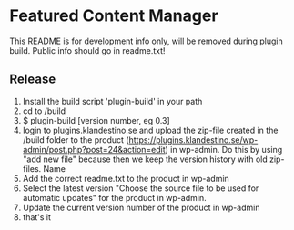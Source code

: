 # Featured Content Manager

This README is for development info only, will be removed during plugin build. Public info should go in readme.txt!

## Release
1. Install the build script 'plugin-build' in your path
2. cd to /build
3. $ plugin-build [version number, eg 0.3]
4. login to plugins.klandestino.se and upload the zip-file created in the /build folder to the product (https://plugins.klandestino.se/wp-admin/post.php?post=24&action=edit) in wp-admin. Do this by using "add new file" because then we keep the version history with old zip-files. Name
5. Add the correct readme.txt to the product in wp-admin
6. Select the latest version "Choose the source file to be used for automatic updates" for the product in wp-admin.
7. Update the current version number of the product in wp-admin
8. that's it
